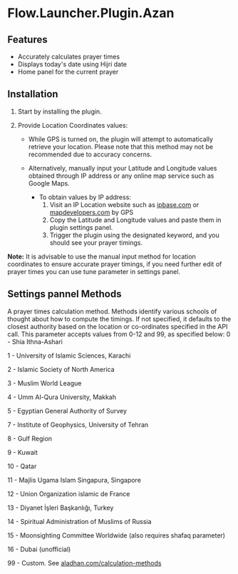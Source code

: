 # Flow.Launcher.Plugin.Azan

## Features
- Accurately calculates prayer times
- Displays today's date using Hijri date
- Home panel for the current prayer

## Installation

1. Start by installing the plugin.

2. Provide Location Coordinates values:

   - While GPS is turned on, the plugin will attempt to automatically retrieve your location. Please note that this method may not be recommended due to accuracy concerns.

   - Alternatively, manually input your Latitude and Longitude values obtained through IP address or any online map service such as Google Maps.
   
      - To obtain values by IP address:
         1. Visit an IP Location website such as [ipbase.com](https://ipbase.com/) or [mapdevelopers.com](https://www.mapdevelopers.com/what-is-my-address.php) by GPS
         2. Copy the Latitude and Longitude values and paste them in plugin settings panel.
         3. Trigger the plugin using the designated keyword, and you should see your prayer timings.

**Note:** It is advisable to use the manual input method for location coordinates to ensure accurate prayer timings, if you need further edit of prayer times you can use tune parameter in settings panel.

## Settings pannel Methods

A prayer times calculation method. Methods identify various schools of thought about how to compute the timings. If not specified, it defaults to the closest authority based on the location or co-ordinates specified in the API call. This parameter accepts values from 0-12 and 99, as specified below:
0 - Shia Ithna-Ashari  

1 - University of Islamic Sciences, Karachi

2 - Islamic Society of North America

3 - Muslim World League

4 - Umm Al-Qura University, Makkah

5 - Egyptian General Authority of Survey

7 - Institute of Geophysics, University of Tehran

8 - Gulf Region

9 - Kuwait

10 - Qatar

11 - Majlis Ugama Islam Singapura, Singapore

12 - Union Organization islamic de France

13 - Diyanet İşleri Başkanlığı, Turkey

14 - Spiritual Administration of Muslims of Russia

15 - Moonsighting Committee Worldwide (also requires shafaq parameter)

16 - Dubai (unofficial)

99 - Custom.
See [aladhan.com/calculation-methods](https://aladhan.com/calculation-methods)
